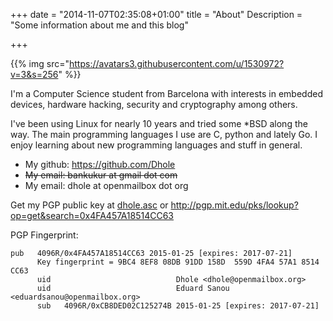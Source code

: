 +++
date = "2014-11-07T02:35:08+01:00"
title = "About"
Description = "Some information about me and this blog"

+++

{{% img src="https://avatars3.githubusercontent.com/u/1530972?v=3&s=256" %}}

I'm a Computer Science student from Barcelona with interests in embedded devices, 
hardware hacking, security and cryptography among others.

I've been using Linux for nearly 10 years and tried some *BSD along the way. The
main programming languages I use are C, python and lately Go. I enjoy learning 
about new programming languages and stuff in general.

- My github: https://github.com/Dhole
- ~~My email: bankukur at gmail dot com~~
- My email: dhole at openmailbox dot org

Get my PGP public key at [dhole.asc](/dhole.asc) or http://pgp.mit.edu/pks/lookup?op=get&search=0x4FA457A18514CC63 

PGP Fingerprint:
```
pub   4096R/0x4FA457A18514CC63 2015-01-25 [expires: 2017-07-21]
      Key fingerprint = 9BC4 8EF8 08DB 91DD 158D  559D 4FA4 57A1 8514 CC63
      uid                            Dhole <dhole@openmailbox.org>
      uid                            Eduard Sanou <eduardsanou@openmailbox.org>
      sub   4096R/0xCB8DED02C125274B 2015-01-25 [expires: 2017-07-21]
```

